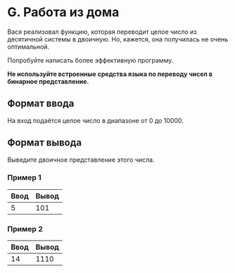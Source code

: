# G. Работа из дома

Вася реализовал функцию, которая переводит целое число из десятичной системы в двоичную. Но, кажется, она получилась не очень оптимальной.

Попробуйте написать более эффективную программу.

**Не используйте встроенные средства языка по переводу чисел в бинарное представление.**

## Формат ввода

На вход подаётся целое число в диапазоне от 0 до 10000.

## Формат вывода

Выведите двоичное представление этого числа.

### Пример 1

<table class="sample-tests">
  <thead>
     <tr>
        <th>Ввод</th>
        <th>Вывод</th>
     </tr>
  </thead>
  <tbody>
     <tr>
        <td>5</td>
        <td>101</td>
     </tr>
  </tbody>
</table>

### Пример 2

<table class="sample-tests">
  <thead>
     <tr>
        <th>Ввод</th>
        <th>Вывод</th>
     </tr>
  </thead>
  <tbody>
     <tr>
        <td>14</td>
        <td>1110</td>
     </tr>
  </tbody>
</table>
